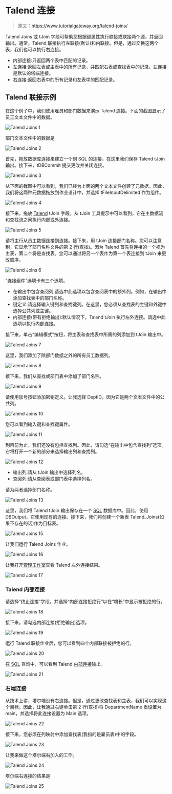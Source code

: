 # Talend 连接

> 原文：<https://www.tutorialgateway.org/talend-joins/>

Talend Joins 或 tJoin 字段可帮助您根据键属性执行联接或联接两个源，并返回输出。通常，Talend 联接执行左联接(默认)和内联接。但是，通过交换这两个表，我们也可以执行右连接。

*   内部连接:只返回两个表中匹配的记录。
*   左连接:返回左表或主表中的所有记录，并匹配右表或查找表中的记录。左连接是默认的塔端连接。
*   右连接:返回右表中的所有记录和左表中的匹配记录。

## Talend 联接示例

在这个例子中，我们使用雇员和部门数据来演示 Talend 连接。下面的截图显示了员工文本文件中的数据。

![Talend Joins 1](img/400d4137ac8dee0af1577e9af0e78250.png)

部门文本文件中的数据是

![Talend Joins 2](img/8201d7481ab761902bc46744dda26eda.png)

首先，拖放数据库连接来建立一个到 SQL 的连接，在这里我们保存 Talend tJoin 输出。接下来，tDBCommit 提交更改并关闭连接。

![Talend Joins 3](img/7bdbdedcc5757903e56f3537c0c4c913.png)

从下面的截图中可以看到，我们已经为上面的两个文本文件创建了元数据。因此，我们将这两种元数据拖放到作业设计中，并选择 tFileInputDelimited 作为组件。

![Talend Joins 4](img/aefc77c04fc4d8a1bc10248a33909e7a.png)

接下来，拖放 [Talend](https://www.tutorialgateway.org/talend-tutorial/) tJoin 字段。从 tJoin 工具提示中可以看到，它在主数据流和查找流之间执行内部或外连接。

![Talend Joins 5](img/d82a53ba2e7f7e6bb9873153e19312da.png)

请将主行从员工数据连接到连接。接下来，用 tJoin 连接部门名称。您可以注意到，它显示了部门名称文件的第 2 行(查找)。因为 Talend 首先将连接的一个视为主表，第二个将是查找表。您可以通过将另一个表作为第一个表连接到 tJoin 来更改顺序。

![Talend Joins 6](img/beb301cd64494b513c760157ba5d9e4f.png)

“连接组件”选项卡有三个选项。

*   在输出中包含查阅列:请选中此选项以包含查阅表中的额外列。例如，在输出中添加查找表中的部门名称。
*   键定义:请选择输入键列和查找键列。在这里，您必须从查找表的主键和外键中选择公共列或主键。
*   内部连接(带有拒绝输出):默认情况下，Talend tJoin 执行左外连接。请选中此选项以执行内部连接。

接下来，单击“编辑模式”按钮，将主表和查找表中所需的列添加到 tJoin 输出中。

![Talend Joins 7](img/471c4e1ad04d2c2b1536a54ed2175e96.png)

这里，我们添加了除部门数据之外的所有员工数据列。

![Talend Joins 8](img/a61b0f1817511f0f3703c44c8ac198fb.png)

接下来，我们从查找或部门表中添加了部门名称。

![Talend Joins 9](img/5f512e4cabbd6ba1e67ecd0cd8335995.png)

请使用加号按钮添加密钥定义。让我选择 DeptID，因为它是两个文本文件中的公共列。

![Talend Joins 10](img/64b9b9786d29d3ade4cea0ec2da37b92.png)

您可以看到输入键和查找键属性。

![Talend Joins 11](img/478ca94563cc793a8c9fa55969ab0c0c.png)

到目前为止，我们还没有包括查找列。因此，请勾选“在输出中包含查找列”选项。它将打开一个新的部分来选择输出列和查找列。

![Talend Joins 12](img/57026a2c1c484f9e067e50b7752c1d51.png)

*   输出列:请从 tJoin 输出中选择列名。
*   查阅列:请从查阅表或部门表中选择列名。

请为两者选择部门名称。

![Talend Joins 13](img/01e19a469ada15dc5a07c83135f0608f.png)

这里，我们将 Talend tJoin 输出保存在一个 [SQL](https://www.tutorialgateway.org/sql/) 数据库中。因此，使用 DBOutput，它使用现有的连接。接下来，我们将创建一个新表 Talend_Joins(如果不存在的话)作为目标表。

![Talend Joins 15](img/78fcd5a5828baf91227032c6b5722c12.png)

让我们运行 Talend Joins 作业。

![Talend Joins 16](img/50fee7305d70edc1148336b30e329a7b.png)

让我打开[管理工作室](https://www.tutorialgateway.org/sql-server-management-studio/)查看 Talend 左外连接结果。

![Talend Joins 17](img/5feec782f917bcc4ba768fa3e9866b49.png)

### Talend 内部连接

请选择“终止连接”字段，并选择“内部连接拒绝行”以在“增长”中显示被拒绝的行。

![Talend Joins 18](img/442ad4a39eecd715ac1aabfa97fa90c0.png)

接下来，请勾选内部连接(拒绝输出)选项。

![Talend Joins 19](img/401d5c55684387552ed2a6ac435b1a74.png)

运行 Talend 联接作业后，您可以看到四个内部联接被拒绝的行。

![Talend Joins 20](img/0b4fc5c4c9ad431680d7c5f7ab6131fc.png)

在 [SQL](https://www.tutorialgateway.org/sql/) 查询中，可以看到 Talend [内部连接](https://www.tutorialgateway.org/sql-inner-join/)输出。

![Talend Joins 21](img/5333a79bf450f98fafaa83c8cf3f3cb0.png)

### 右端连接

从技术上讲，塔尔端没有右连接。但是，通过更改查找表和主表，我们可以实现这个目标。因此，让我通过右键单击第 2 行(查找)将 DepartmentName 表设置为 main，并选择将此连接设置为 Main 选项。

![Talend Joins 22](img/5064d6b910e7370e82e2053ee3d37e2b.png)

接下来，您必须在列映射中添加查找表(我指的是雇员表)中的字段。

![Talend Joins 23](img/297851a072eab01c18868a3eb30c1d8f.png)

让我来做这个塔尔端右加入的工作。

![Talend Joins 24](img/32bc8fb6d5a01e063943a17873f5534f.png)

塔尔端右连接的结果是

![Talend Joins 25](img/182b0614586d9c34110f3495ad9796ba.png)